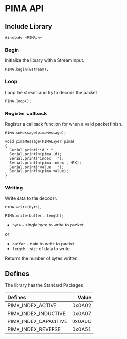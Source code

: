 # PIMA API

## Include Library

```arduino
#include <PIMA.h>
```

### Begin

Initialize the library with a Stream input.

```arduino
PIMA.begin(&stream);
```

### Loop

Loop the stream and try to decode the packet

```arduino
PIMA.loop();
```

### Register callback

Register a callback function for when a valid packet finish.

```arduino
PIMA.onMessage(pimaMessage);

void pimaMessage(PIMALayer pima)
{
  Serial.print("id : ");
  Serial.println(pima.id);
  Serial.print("index : ");
  Serial.println(pima.index , HEX);
  Serial.print("value : ");
  Serial.println(pima.value);
}
```

### Writing

Write data to the decoder.

```arduino
PIMA.write(byte);

PIMA.write(buffer, length);
```
* `byte` - single byte to write to packet

or

* `buffer` - data to write to packet
* `length` - size of data to write

Returns the number of bytes written.

## Defines

The library has the Standard Packages

| Defines | Value | 
| :- | -: |
| PIMA_INDEX_ACTIVE | 0x0A02 |
| PIMA_INDEX_INDUCTIVE | 0x0A07 |
| PIMA_INDEX_CAPACITIVE | 0x0A0C |
| PIMA_INDEX_REVERSE | 0x0A51 |

